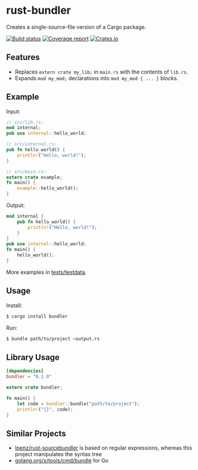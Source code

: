 # rust-bundler

Creates a single-source-file version of a Cargo package.

[![Build status](https://travis-ci.org/slava-sh/rust-bundler.svg?branch=master)](https://travis-ci.org/slava-sh/rust-bundler)
[![Coverage report](https://codecov.io/gh/slava-sh/rust-bundler/branch/master/graph/badge.svg)](https://codecov.io/gh/slava-sh/rust-bundler)
[![Crates.io](https://img.shields.io/crates/v/bundler.svg)](https://crates.io/crates/bundler)

## Features

* Replaces `extern crate my_lib;` in `main.rs` with the contents of `lib.rs`.
* Expands `mod my_mod;` declarations into `mod my_mod { ... }` blocks.

## Example

Input:
```rust
// src/lib.rs:
mod internal;
pub use internal::hello_world;

// src/internal.rs:
pub fn hello_world() {
    println!("Hello, world!");
}

// src/main.rs:
extern crate example;
fn main() {
    example::hello_world();
}
```

Output:
```rust
mod internal {
    pub fn hello_world() {
        println!("Hello, world!");
    }
}
pub use internal::hello_world;
fn main() {
    hello_world();
}
```

More examples in [tests/testdata](https://github.com/slava-sh/rust-bundler/tree/master/tests/testdata).

## Usage

Install:
```sh
$ cargo install bundler
```

Run:
```sh
$ bundle path/to/project >output.rs
```

## Library Usage

```toml
[dependencies]
bundler = "0.1.0"
```

```rust
extern crate bundler;

fn main() {
    let code = bundler::bundle("path/to/project");
    println!("{}", code);
}
```

## Similar Projects

* [lpenz/rust-sourcebundler](https://github.com/lpenz/rust-sourcebundler)
  is based on regular expressions, whereas this project manipulates the syntax tree
* [golang.org/x/tools/cmd/bundle](https://godoc.org/golang.org/x/tools/cmd/bundle) for Go
